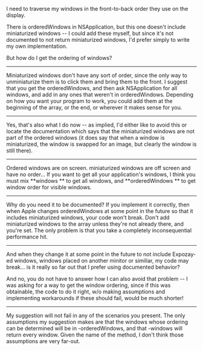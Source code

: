 I need to traverse my windows in the front-to-back order they use on the display.

There is orderedWindows in NSApplication, but this one doesn't include miniaturized windows -- I could add these myself, but since it's not documented to not return miniaturized windows, I'd prefer simply to write my own implementation.

But how do I get the ordering of windows?

----

Miniaturized windows don't have any sort of order, since the only way to unminiaturize them is to click them and bring them to the front. I suggest that you get the orderedWindows, and then ask NSApplication for all windows, and add in any ones that weren't in orderedWindows. Depending on how you want your program to work, you could add them at the beginning of the array, or the end, or wherever it makes sense for you.

----

Yes, that's also what I do now -- as implied, I'd either like to avoid this or locate the documentation which says that the miniaturized windows are not part of the ordered windows (it does say that when a window is miniaturized, the window is swapped for an image, but clearly the window is still there).


----

Ordered windows are on screen. miniaturized windows are off screen and have no order...
If you want to get all your application's windows, I think you must mix  **windows ** to get all windows, and   **orderedWindows ** to get window order for visible windows.

----

Why do you need it to be documented? If you implement it correctly, then when Apple changes orderedWindows at some point in the future so that it includes miniaturized windows, your code won't break. Don't add miniaturized windows to the array unless they're not already there, and you're set. The only problem is that you take a completely inconsequential performance hit.

----

And when they change it at some point in the future to not include Expozay-ed windows, windows placed on another minitor or similiar, my code may break... is it really so far out that I prefer using documented behavior?

And no, you do not have to answer how I can also avoid that problem -- I was asking for a way to get the window ordering, since if this was obtainable, the code to do it right, w/o making assumptions and implementing workarounds if these should fail, would be much shorter!

----

My suggestion will not fail in any of the scenarios you present. The only assumptions my suggestion makes are that the windows whose ordering can be determined will be in -orderedWindows, and that -windows will return every window. Given the name of the method, I don't think those assumptions are very far-out.
